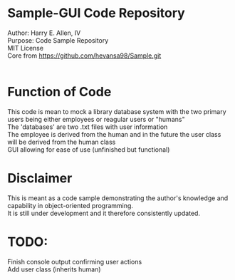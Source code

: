 # Sample-GUI Code Repository
Author: Harry E. Allen, IV 
</br>Purpose: Code Sample Repository
</br>MIT License
</br>Core from https://github.com/hevansa98/Sample.git
</br></br>

# Function of Code
This code is mean to mock a library database system with the two primary users being either employees or reagular users or "humans"
</br>The 'databases' are two .txt files with user information
</br>The employee is derived from the human and in the future the user class will be derived from the human class
</br>GUI allowing for ease of use (unfinished but functional)

# Disclaimer
This is meant as a code sample demonstrating the author's knowledge and capability in object-oriented programming. 
</br>It is still under development and it therefore consistently updated.

# TODO:
Finish console output confirming user actions 
</br>Add user class (inherits human)
